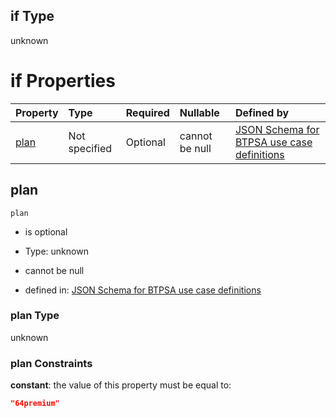 ## if Type

unknown

# if Properties

| Property      | Type          | Required | Nullable       | Defined by                                                                                                                                                                                                                                    |
| :------------ | :------------ | :------- | :------------- | :-------------------------------------------------------------------------------------------------------------------------------------------------------------------------------------------------------------------------------------------- |
| [plan](#plan) | Not specified | Optional | cannot be null | [JSON Schema for BTPSA use case definitions](btpsa-usecase-properties-services-items-allof-1-then-allof-42-then-allof-10-if-properties-plan.md "undefined#/properties/services/items/allOf/1/then/allOf/42/then/allOf/10/if/properties/plan") |

## plan



`plan`

*   is optional

*   Type: unknown

*   cannot be null

*   defined in: [JSON Schema for BTPSA use case definitions](btpsa-usecase-properties-services-items-allof-1-then-allof-42-then-allof-10-if-properties-plan.md "undefined#/properties/services/items/allOf/1/then/allOf/42/then/allOf/10/if/properties/plan")

### plan Type

unknown

### plan Constraints

**constant**: the value of this property must be equal to:

```json
"64premium"
```
